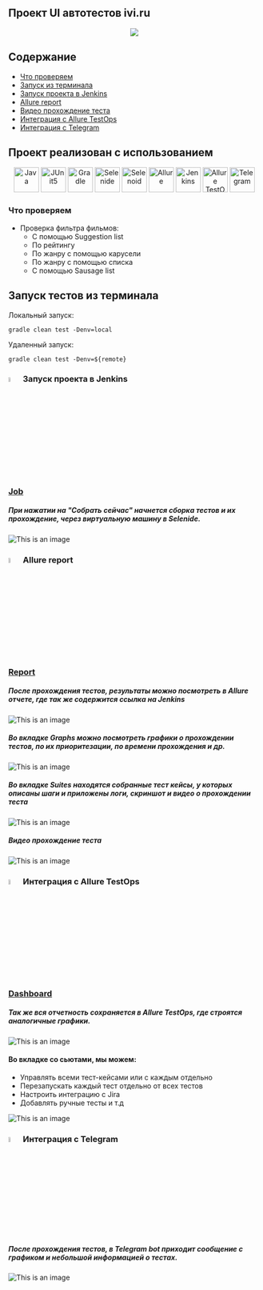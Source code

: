 ## Проект UI автотестов ivi.ru

<p align="center">
<a href="https://www.ivi.ru/"><img src="images/logos/ivi-logo.png"/></a>

## Содержание
- [Что проверяем](#что-проверяем)
- [Запуск из терминала](#запуск-тестов-из-терминала)
- [Запуск проекта в Jenkins](#запуск-проекта-в-Jenkins)
- [Allure report](#allur-report)
- [Видео прохождение теста](#видео-прохождении-теста)
- [Интеграция с Allure TestOps](#интеграция-с-allure-testOps)
- [Интеграция с Telegram](#интеграция-с-telegram)

## Проект реализован с использованием

<p align="center">
<a href="https://www.java.com/"><img src="images/logos/Java.svg" width="50" height="50"  alt="Java"/></a>
<a href="https://junit.org/junit5/"><img src="images/logos/JUnit5.svg" width="50" height="50"  alt="JUnit5"/></a>
<a href="https://gradle.org/"><img src="images/logos/Gradle.svg" width="50" height="50"  alt="Gradle"/></a>
<a href="https://selenide.org/"><img src="images/logos/Selenide.svg" width="50" height="50"  alt="Selenide"/></a>
<a href="https://aerokube.com/selenoid/"><img src="images/logos/Selenoid.svg" width="50" height="50"  alt="Selenoid"/></a>
<a href="https://github.com/allure-framework/allure2"><img src="images/logos/Allure.svg" width="50" height="50"  alt="Allure"/></a>
<a href="https://www.jenkins.io/"><img src="images/logos/Jenkins.svg" width="50" height="50"  alt="Jenkins"/></a>
<a><img src="images/logos/Allure_TO.svg" width="50" height="50"  alt="Allure TestOps"/></a>
<a><img src="images/logos/Telegram.svg" width="50" height="50"  alt="Telegram"/></a>
</p>
<!-- Тест кейсы -->

### Что проверяем
* Проверка фильтра фильмов:
  * С помощью Suggestion list
  * По рейтингу
  * По жанру с помощью карусели
  * По жанру с помощью списка
  * С помощью Sausage list

## Запуск тестов из терминала
Локальный запуск:
```
gradle clean test -Denv=local
```

Удаленный запуск:
```
gradle clean test -Denv=${remote}
```

### <img width="5%" title="Jenkins" src="images/logos/Jenkins.svg"> Запуск проекта в Jenkins

### [Job](https://jenkins.autotests.cloud/job/c20-Stayarr-ivi-ui-tests/)

##### При нажатии на "Собрать сейчас" начнется сборка тестов и их прохождение, через виртуальную машину в Selenide.
![This is an image](images/screenshots/jenkins_screenshot.png)

<!-- Allure report -->

### <img width="5%" title="Allure Report" src="images/logos/Allure.svg"> Allure report
### [Report](https://jenkins.autotests.cloud/job/c20-Stayarr-ivi-ui-tests/allure/)
##### После прохождения тестов, результаты можно посмотреть в Allure отчете, где так же содержится ссылка на Jenkins
![This is an image](images/screenshots/allure_dashboard_screenshot.png)

##### Во вкладке Graphs можно посмотреть графики о прохождении тестов, по их приоритезации, по времени прохождения и др.
![This is an image](images/screenshots/allure_graphs_screenshot.png)

##### Во вкладке Suites находятся собранные тест кейсы, у которых описаны шаги и приложены логи, скриншот и видео о прохождении теста
![This is an image](images/screenshots/allure_suites_screenshot.png)

##### Видео прохождение теста
![This is an image](images/screenshots/test_ui.gif)

<!-- Allure TestOps -->

### <img width="5%" title="Allure TestOps" src="images/logos/Allure_TO.svg"> Интеграция с Allure TestOps

### [Dashboard](https://allure.autotests.cloud/project/3608/dashboards)

##### Так же вся отчетность сохраняется в Allure TestOps, где строятся аналогичные графики.
![This is an image](images/screenshots/allure_testops_dashboard_screenshot.png)

#### Во вкладке со сьютами, мы можем:
- Управлять всеми тест-кейсами или с каждым отдельно
- Перезапускать каждый тест отдельно от всех тестов
- Настроить интеграцию с Jira
- Добавлять ручные тесты и т.д

![This is an image](images/screenshots/allure_testops_suites_screenshot.png)


<!-- Telegram -->

### <img width="5%" title="Telegram" src="images/logos/Telegram.svg"> Интеграция с Telegram
##### После прохождения тестов, в Telegram bot приходит сообщение с графиком и небольшой информацией о тестах.

![This is an image](images/screenshots/tg_bot_schreenshot.png)